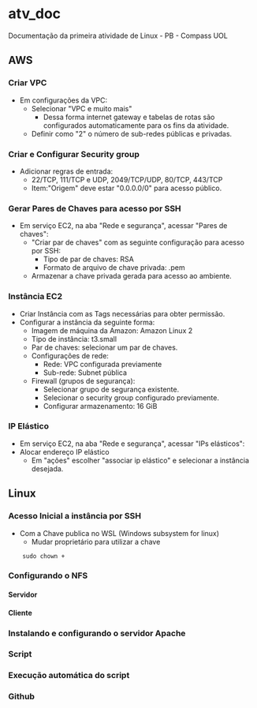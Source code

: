 # atv_doc
Documentação da primeira atividade de Linux - PB - Compass UOL 

## AWS

### Criar VPC
- Em configurações da VPC:
  - Selecionar "VPC e muito mais"
    - Dessa forma internet gateway e tabelas de rotas são configurados automaticamente para os fins da atividade.
  - Definir como "2" o número de sub-redes públicas e privadas.

### Criar e Configurar Security group
- Adicionar regras de entrada:
  - 22/TCP, 111/TCP e UDP, 2049/TCP/UDP, 80/TCP, 443/TCP
  - Item:"Origem" deve estar "0.0.0.0/0" para acesso público. 
    
### Gerar Pares de Chaves para acesso por SSH
- Em serviço EC2, na aba "Rede e segurança", acessar "Pares de chaves":
  - "Criar par de chaves" com as seguinte configuração para acesso por SSH:
    - Tipo de par de chaves: RSA
    - Formato de arquivo de chave privada: .pem
  - Armazenar a chave privada gerada para acesso ao ambiente. 

### Instância EC2
- Criar Instância com as Tags necessárias para obter permissão. 
- Configurar a instância da seguinte forma:
  - Imagem de máquina da Amazon: Amazon Linux 2
  - Tipo de instância: t3.small
  - Par de chaves: selecionar um par de chaves.
  - Configurações de rede:
    - Rede: VPC configurada previamente
    - Sub-rede: Subnet pública
  - Firewall (grupos de segurança):
    - Selecionar grupo de segurança existente.
    - Selecionar o security group configurado previamente.
    - Configurar armazenamento: 16 GiB

### IP Elástico
- Em serviço EC2, na aba "Rede e segurança", acessar "IPs elásticos":
- Alocar endereço IP elástico
  - Em "ações" escolher "associar ip elástico" e selecionar a instância desejada.


## Linux

### Acesso Inicial a instância por SSH
- Com a Chave publica no WSL (Windows subsystem for linux)
  - Mudar proprietário para utilizar a chave

```
    sudo chown +
```

### Configurando o NFS

#### Servidor

#### Cliente

### Instalando e configurando o servidor Apache

### Script

### Execução automática do script

### Github

